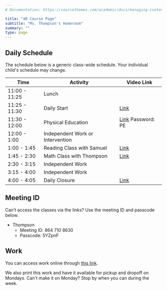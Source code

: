 ```yaml
---
# Documentation: https://sourcethemes.com/academic/docs/managing-content/

title: "4B Course Page"
subtitle: "Ms. Thompson's Homeroom"
summary: ""
type: page
---
```


## Daily Schedule

The schedule below is a generic class-wide schedule. Your individual
child's schedule may change.

Time|Activity|Video Link
---|---|---
11:00 - 11:25|Lunch|
11:25 - 11:30|Daily Start|[Link](https://zoom.us/j/8647108630?pwd=bmxPbW5GRFlDeEJ2dEZCT1dwSlhGQT09)
11:30 - 12:00|Physical Education|[Link](https://us04web.zoom.us/j/2014753721) Password: PE
12:00 - 1:00|Independent Work or Intervention|
1:00 - 1:45|Reading Class with Samuel|[Link](https://zoom.us/j/6539825486?pwd=OFQ0Vmp1UktKL0FlYW1WRU9paXF3UT09)
1:45 - 2:30|Math Class with Thompson|[Link](https://zoom.us/j/8647108630?pwd=bmxPbW5GRFlDeEJ2dEZCT1dwSlhGQT09)
2:30 - 3:15|Independent Work|
3:15 - 4:00|Independent Work|
4:00 - 4:05|Daily Closure|[Link](https://zoom.us/j/8647108630?pwd=bmxPbW5GRFlDeEJ2dEZCT1dwSlhGQT09)

## Meeting ID

Can't access the classes via the links? Use the meeting ID and passcode
below.

- Thompson
  - Meeting ID: 864 710 8630
  - Passcode: 5YZpnF

## Work

You can access work online through
[this link](https://drive.google.com/drive/folders/1MLOL5Z_2wl1hTFVtDgxkRI7c5QLsroMW?usp=sharing).

We also print this work
and have it available for pickup and dropoff on Mondays. Can't make it
on Monday? Stop by when you can during the week.



